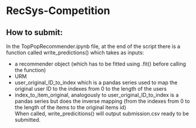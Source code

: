 # RecSys-Competition
## How to submit:
In the TopPopRecommender.ipynb file, at the end of the script there is a function called write_predictions() which takes as inputs:  
 - a recommender object (which has to be fitted using .fit() before calling the function)
 - URM
 - user_original_ID_to_index which is a pandas series used to map the original user ID to the indexes from 0 to the length of the users
 - index_to_item_original, analogously to user_original_ID_to_index is a pandas series but does the inverse mapping (from the indexes from 0 to the length of the items to the original items id)    
When called, write_predicitions() will output submission.csv ready to be submitted.
